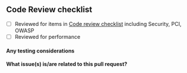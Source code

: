 ## Code Review checklist

- [ ] Reviewed for items in [Code review checklist](https://github.com/LiaisonTechnologies/dm/wiki/Code-Review-Checklist) including Security, PCI, OWASP
- [ ] Reviewed for performance

#### Any testing considerations

#### What issue(s) is/are related to this pull request?

